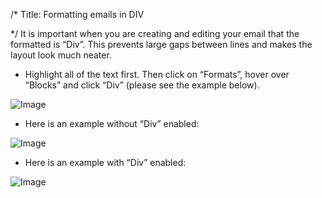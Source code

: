 /*
Title: Formatting emails in DIV

*/
It is important when you are creating and editing your email that the formatted is “Div”. This prevents large gaps between lines and makes the layout look much neater.  
  

- Highlight all of the text first. Then click on “Formats”, hover over “Blocks” and click “Div” (please see the example below).  

  
![Image](https://s3.amazonaws.com/tw-desk/i/122167/attachment-inline/98318.20150511142633325.98318.20150511142633325lWR8Q)  
  

- Here is an example without “Div” enabled:  

  
![Image](https://s3.amazonaws.com/tw-desk/i/122167/attachment-inline/98318.20150511142701521.98318.201505111427015216qBIW)  
  

- Here is an example with “Div” enabled:  

  
![Image](https://s3.amazonaws.com/tw-desk/i/122167/attachment-inline/98318.20150511142751959.98318.20150511142751959zdnzE)